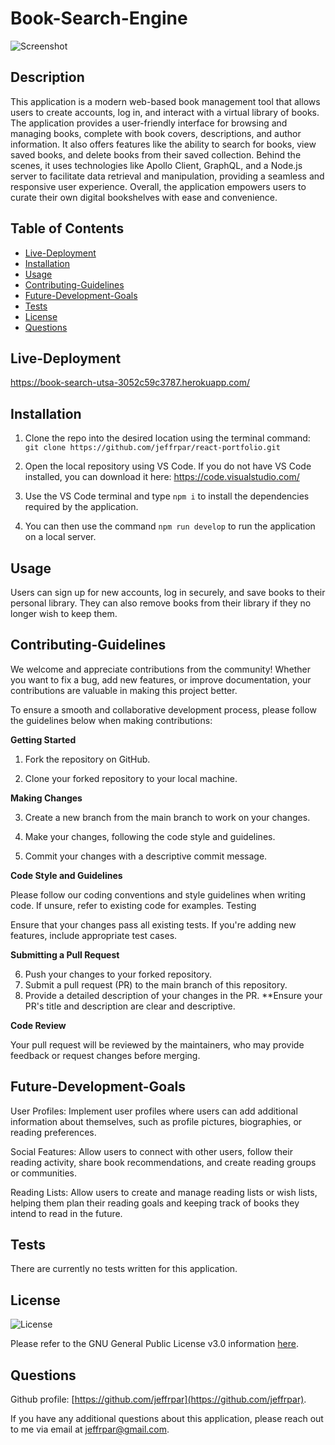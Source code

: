 # Book-Search-Engine

![Screenshot]()

## Description

This application is a modern web-based book management tool that allows users to create accounts, log in, and interact with a virtual library of books. The application provides a user-friendly interface for browsing and managing books, complete with book covers, descriptions, and author information. It also offers features like the ability to search for books, view saved books, and delete books from their saved collection. Behind the scenes, it uses technologies like Apollo Client, GraphQL, and a Node.js server to facilitate data retrieval and manipulation, providing a seamless and responsive user experience. Overall, the application empowers users to curate their own digital bookshelves with ease and convenience.

## Table of Contents

- [Live-Deployment](#live-deployment)
- [Installation](#installation)
- [Usage](#usage)
- [Contributing-Guidelines](#contributing-guidelines)
- [Future-Development-Goals](#future-development-goals)
- [Tests](#tests)
- [License](#license)
- [Questions](#questions)

## Live-Deployment

https://book-search-utsa-3052c59c3787.herokuapp.com/

## Installation

1. Clone the repo into the desired location using the terminal command: `git clone https://github.com/jeffrpar/react-portfolio.git`

2. Open the local repository using VS Code. If you do not have VS Code installed, you can download it here: https://code.visualstudio.com/

3. Use the VS Code terminal and type `npm i` to install the dependencies required by the application.

4. You can then use the command `npm run develop` to run the application on a local server.

## Usage

Users can sign up for new accounts, log in securely, and save books to their personal library. They can also remove books from their library if they no longer wish to keep them.

## Contributing-Guidelines

We welcome and appreciate contributions from the community! Whether you want to fix a bug, add new features, or improve documentation, your contributions are valuable in making this project better.

To ensure a smooth and collaborative development process, please follow the guidelines below when making contributions:

**Getting Started**

1. Fork the repository on GitHub.

2. Clone your forked repository to your local machine.

**Making Changes**

3. Create a new branch from the main branch to work on your changes.

4. Make your changes, following the code style and guidelines.

5. Commit your changes with a descriptive commit message.

**Code Style and Guidelines**

Please follow our coding conventions and style guidelines when writing code. If unsure, refer to existing code for examples.
Testing

Ensure that your changes pass all existing tests. If you're adding new features, include appropriate test cases.

**Submitting a Pull Request**

6. Push your changes to your forked repository.
7. Submit a pull request (PR) to the main branch of this repository.
8. Provide a detailed description of your changes in the PR. **Ensure your PR's title and description are clear and descriptive.

**Code Review**

Your pull request will be reviewed by the maintainers, who may provide feedback or request changes before merging.

## Future-Development-Goals

User Profiles: Implement user profiles where users can add additional information about themselves, such as profile pictures, biographies, or reading preferences.

Social Features: Allow users to connect with other users, follow their reading activity, share book recommendations, and create reading groups or communities.

Reading Lists: Allow users to create and manage reading lists or wish lists, helping them plan their reading goals and keeping track of books they intend to read in the future.

## Tests

There are currently no tests written for this application.

## License

![License](https://img.shields.io/badge/License-GPLv3-blue.svg)

Please refer to the GNU General Public License v3.0 information [here](https://www.gnu.org/licenses/gpl-3.0.en.html#license-text).

## Questions

Github profile: [https://github.com/jeffrpar](https://github.com/jeffrpar).

If you have any additional questions about this application, please reach out to me via email at [jeffrpar@gmail.com](jeffrpar@gmail.com).